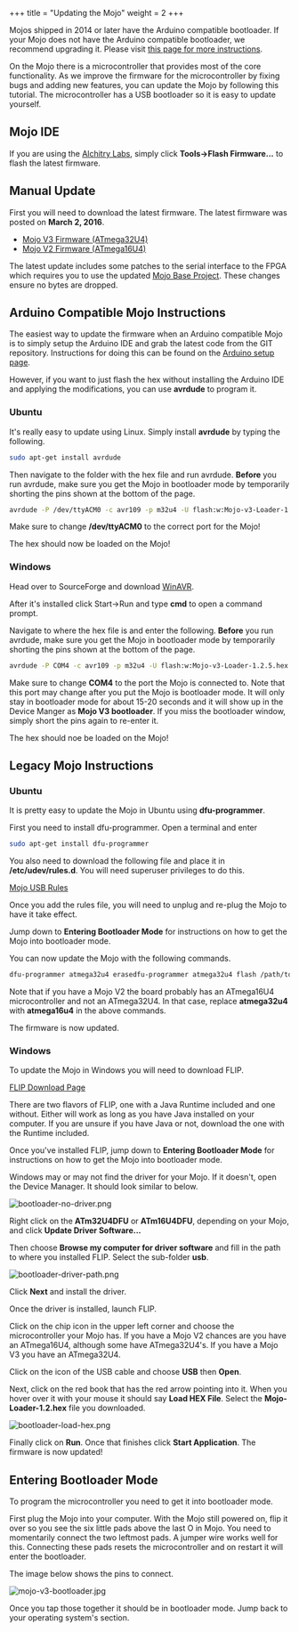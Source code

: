 +++
title = "Updating the Mojo"
weight = 2
+++

Mojos shipped in 2014 or later have the Arduino compatible bootloader. If your Mojo does not have the Arduino compatible bootloader, we recommend upgrading it. Please visit [this page for more instructions](@/tutorials/mojo/mojo-bootloader.md).

On the Mojo there is a microcontroller that provides most of the core functionality. As we improve the firmware for the microcontroller by fixing bugs and adding new features, you can update the Mojo by following this tutorial. The microcontroller has a USB bootloader so it is easy to update yourself.

## Mojo IDE

If you are using the [Alchitry Labs](@/alchitry-labs.md), simply click **Tools->Flash Firmware...** to flash the latest firmware.

## Manual Update

First you will need to download the latest firmware. The latest firmware was posted on **March 2, 2016**.

- [Mojo V3 Firmware (ATmega32U4)](http://cdn.embeddedmicro.com/mojo-loader/Mojo-v3-Loader-1.2.6.hex)
- [Mojo V2 Firmware (ATmega16U4)](http://cdn.embeddedmicro.com/mojo-loader/Mojo-v2-Loader-1.2.6.hex)

The latest update includes some patches to the serial interface to the FPGA which requires you to use the updated [Mojo Base Project](https://github.com/embmicro/mojo-base-project/archive/master.zip). These changes ensure no bytes are dropped.

## Arduino Compatible Mojo Instructions

The easiest way to update the firmware when an Arduino compatible Mojo is to simply setup the Arduino IDE and grab the latest code from the GIT repository. Instructions for doing this can be found on the [Arduino setup page](@/tutorials/mojo/arduino-setup.md).

However, if you want to just flash the hex without installing the Arduino IDE and applying the modifications, you can use **avrdude** to program it.

### Ubuntu

It's really easy to update using Linux. Simply install **avrdude** by typing the following.

```bash
sudo apt-get install avrdude
```

Then navigate to the folder with the hex file and run avrdude. **Before** you run avrdude, make sure you get the Mojo in bootloader mode by temporarily shorting the pins shown at the bottom of the page.

```bash
avrdude -P /dev/ttyACM0 -c avr109 -p m32u4 -U flash:w:Mojo-v3-Loader-1.2.5.hex
```

Make sure to change **/dev/ttyACM0** to the correct port for the Mojo!

The hex should now be loaded on the Mojo!

### Windows

Head over to SourceForge and download [WinAVR](http://sourceforge.net/projects/winavr/).

After it's installed click Start->Run and type **cmd** to open a command prompt.

Navigate to where the hex file is and enter the following. **Before** you run avrdude, make sure you get the Mojo in bootloader mode by temporarily shorting the pins shown at the bottom of the page.

```bash
avrdude -P COM4 -c avr109 -p m32u4 -U flash:w:Mojo-v3-Loader-1.2.5.hex
```

Make sure to change **COM4** to the port the Mojo is connected to. Note that this port may change after you put the Mojo is bootloader mode. It will only stay in bootloader mode for about 15-20 seconds and it will show up in the Device Manger as **Mojo V3 bootloader**. If you miss the bootloader window, simply short the pins again to re-enter it.

 The hex should noe be loaded on the Mojo!

## Legacy Mojo Instructions

### Ubuntu

It is pretty easy to update the Mojo in Ubuntu using **dfu-programmer**.

First you need to install dfu-programmer. Open a terminal and enter

```bash
sudo apt-get install dfu-programmer
```

You also need to download the following file and place it in **/etc/udev/rules.d**. You will need superuser privileges to do this.

[Mojo USB Rules](http://cdn.embeddedmicro.com/mojo/99-mojo.rules)

Once you add the rules file, you will need to unplug and re-plug the Mojo to have it take effect. 

Jump down to **Entering Bootloader Mode** for instructions on how to get the Mojo into bootloader mode.

You can now update the Mojo with the following commands.

```bash
dfu-programmer atmega32u4 erasedfu-programmer atmega32u4 flash /path/to/hex/file/Mojo-Loader-1.2.5.hexdfu-programmer atmega32u4 start
```

Note that if you have a Mojo V2 the board probably has an ATmega16U4 microcontroller and not an ATmega32U4. In that case, replace **atmega32u4** with **atmega16u4** in the above commands.

The firmware is now updated.

### Windows

To update the Mojo in Windows you will need to download FLIP.

[FLIP Download Page](https://www.microchip.com/en-us/development-tool/flip)

There are two flavors of FLIP, one with a Java Runtime included and one without. Either will work as long as you have Java installed on your computer. If you are unsure if you have Java or not, download the one with the Runtime included.

Once you've installed FLIP, jump down to **Entering Bootloader Mode** for instructions on how to get the Mojo into bootloader mode.

Windows may or may not find the driver for your Mojo. If it doesn't, open the Device Manager. It should look similar to below.

![bootloader-no-driver.png](https://cdn.alchitry.com/mojo/bootloader-no-driver.png)

Right click on the **ATm32U4DFU** or **ATm16U4DFU**, depending on your Mojo, and click **Update Driver Software...** 

Then choose **Browse my computer for driver software** and fill in the path to where you installed FLIP. Select the sub-folder **usb**.

![bootloader-driver-path.png](https://cdn.alchitry.com/mojo/bootloader-driver-path.png)

Click **Next** and install the driver.

Once the driver is installed, launch FLIP.

Click on the chip icon in the upper left corner and choose the microcontroller your Mojo has. If you have a Mojo V2 chances are you have an ATmega16U4, although some have ATmega32U4's. If you have a Mojo V3 you have an ATmega32U4.

Click on the icon of the USB cable and choose **USB** then **Open**.

Next, click on the red book that has the red arrow pointing into it. When you hover over it with your mouse it should say **Load HEX File**. Select the **Mojo-Loader-1.2.hex** file you downloaded.

![bootloader-load-hex.png](https://cdn.alchitry.com/mojo/bootloader-load-hex.png)

Finally click on **Run**. Once that finishes click **Start Application**. The firmware is now updated!

## Entering Bootloader Mode

To program the microcontroller you need to get it into bootloader mode.

First plug the Mojo into your computer. With the Mojo still powered on, flip it over so you see the six little pads above the last O in Mojo. You need to momentarily connect the two leftmost pads. A jumper wire works well for this. Connecting these pads resets the microcontroller and on restart it will enter the bootloader.

The image below shows the pins to connect.

![mojo-v3-bootloader.jpg](https://cdn.alchitry.com/mojo/mojo-v3-bootloader.jpg)

Once you tap those together it should be in bootloader mode. Jump back to your operating system's section.
